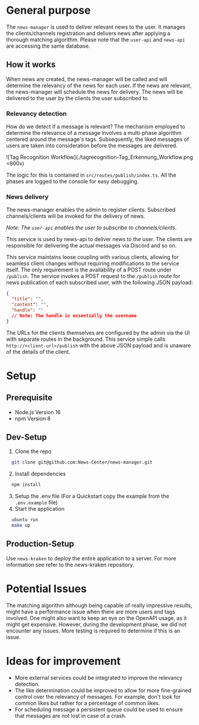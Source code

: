 # General purpose

The `news-manager` is used to deliver relevant news to the user. It manages the clients/channels registration and
delivers
news
after applying a thorough matching algorithm. Please note that the `user-api` and `news-api` are accessing the same
database.

## How it works

When news are created, the news-manager will be called and will determine the relevancy of the news for each user.
If the news are relevant, the news-manager will schedule the news for delivery. The news will be delivered to the user
by the clients the user subscribed to.

### Relevancy detection

How do we detect if a message is relevant?
The mechanism employed to determine the relevance of a message involves a multi-phase algorithm centered around the
message's tags. Subsequently, the liked messages of users are taken into consideration before the messages are
delivered.

![Tag Recognition Workflow](./tagrecognition-Tag_Erkennung_Workflow.png =800x)

The logic for this is contained in `src/routes/publish/index.ts`. All the phases are logged to the console for easy
debugging.

### News delivery

The news-manager enables the admin to register clients. Subscribed channels/clients will be
invoked
for the delivery of news. 

_Note: The `user-api` enables the user to subscribe to channels/clients._

This service is used by news-api to deliver news to the user. The clients are responsible for
delivering
the actual messages via Discord and so on.

This service maintains loose coupling with various clients, allowing for
seamless
client changes without requiring
modifications to the service itself. The only requirement is the availability of a POST route under `/publish`. The
service invokes a POST request to the `/publish` route for news publication of each subscribed user, with the following
JSON payload:

```json
{
  "title": "",
  "content": "",
  "handle": ""
  // Note: The handle is essentially the username
}
```

The URLs for the clients themselves are configured by the admin via the UI with separate routes in the background. This
service simple
calls `http://<client-url>/publish` with the above JSON
payload and is unaware of the details of the client.

# Setup

## Prerequisite

- Node.js Version 16
- npm Version 8

## Dev-Setup

1. Clone the repo

```bash
  git clone git@github.com:News-Center/news-manager.git
```

2. Install dependencies

```bash
  npm install
```

3. Setup the .env file (For a Quickstart copy the example from the `.env.example` file)
4. Start the application

```bash
  ubuntu run
  make up
```

## Production-Setup

Use `news-kraken` to deploy the entire application to a server. For more information see refer to the news-kraken
repository.

# Potential Issues

The matching algorithm although being capable of really impressive results, might have a performance issue when there
are
more users and tags involved. One might also want to keep an eye on the OpenAPI usage, as it might get expensive.
However, during the development phase, we did not encounter any issues. More testing is required to determine if this is
an issue.

# Ideas for improvement

* More external services could be integrated to improve the relevancy detection.
* The like determination could be improved to allow for more fine-grained control over the relevancy of messages. For
  example,
  don't look for common likes but rather for a percentage of common likes.
* For scheduling message a persistent queue could be used to ensure that messages are not lost in case of a crash.